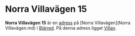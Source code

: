 # Norra Villavägen 15

**Norra Villavägen 15** är en [adress](adress.md) på [Norra Villavägen](Norra Villavägen.md) i [Bjärred](Bjärred.md). På denna adress ligget [Villan](Villan.md).
